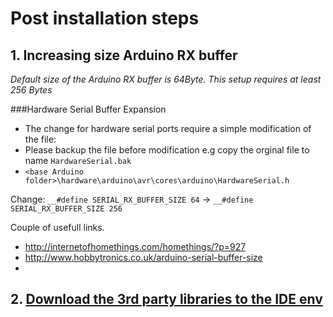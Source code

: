 # Post installation steps

## 1. Increasing size Arduino RX buffer   
_Default size of the Arduino RX buffer is 64Byte. This setup requires at least 256 Bytes_

###Hardware Serial Buffer Expansion   
- The change for hardware serial ports require a simple modification of the file: 
- Please backup the file before modification e.g copy the orginal file to name `HardwareSerial.bak`
- `<base Arduino folder>\hardware\arduino\avr\cores\arduino\HardwareSerial.h`   

Change:  `__#define SERIAL_RX_BUFFER_SIZE 64` -> `__#define SERIAL_RX_BUFFER_SIZE 256`   

Couple of usefull links.   
- http://internetofhomethings.com/homethings/?p=927     
- http://www.hobbytronics.co.uk/arduino-serial-buffer-size   
- 
## 2. [Download the 3rd party libraries to the IDE env](https://github.com/TampereTC/IOT-Rally-2016-MQTT/blob/master/Arduino%20IDE%20and%203rd%20party%20libraries.md)

